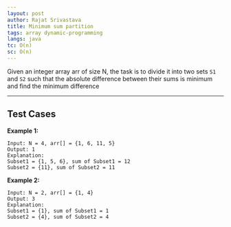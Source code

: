 ```yaml
---
layout: post
author: Rajat Srivastava
title: Minimum sum partition
tags: array dynamic-programming
langs: java
tc: O(n)
sc: O(n)
---
```


Given an integer array arr of size N, 
the task is to divide it into two sets `S1` and `S2` such that the absolute difference between their sums is minimum and find the minimum difference

---

## Test Cases

**Example 1:** 
```
Input: N = 4, arr[] = {1, 6, 11, 5} 
Output: 1
Explanation: 
Subset1 = {1, 5, 6}, sum of Subset1 = 12 
Subset2 = {11}, sum of Subset2 = 11   
```

**Example 2:** 
```
Input: N = 2, arr[] = {1, 4}
Output: 3
Explanation: 
Subset1 = {1}, sum of Subset1 = 1
Subset2 = {4}, sum of Subset2 = 4
```